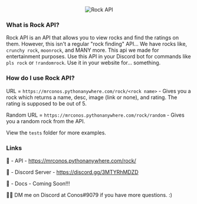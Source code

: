 <br/>

<div align="center">
    <img src="https://raw.githubusercontent.com/Rock-API/" alt="Rock API">

<br/>

</div> 

### What is Rock API?
Rock API is an API that allows you to view rocks and find the ratings on them. However, this isn't a regular "rock finding" API... We have rocks like, `crunchy rock`, `moonrock`, and MANY more. This api we made for entertainment purposes. Use this API in your Discord bot for commands like `pls rock` or `!randomrock`. Use it in your website for... something. 


### How do I use Rock API?

URL = `https://mrconos.pythonanywhere.com/rock/<rock name>` - Gives you a rock which returns a name, desc, image (link or none), and rating. The rating is supposed to be out of 5.

Random URL = `https://mrconos.pythonanywhere.com/rock/random` - Gives you a random rock from the API.

View the `tests` folder for more examples.

### Links
🔗 - API - https://mrconos.pythonanywhere.com/rock/

🔗 - Discord Server - https://discord.gg/3MTYRhMDZD

🔗 - Docs - Coming Soon!!!

💁‍♂️ DM me on Discord at Conos#9079 if you have more questions. :)



